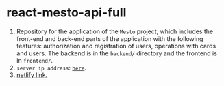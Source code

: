 # react-mesto-api-full
1. Repository for the application of the `Mesto` project, which includes the front-end and back-end parts of the application with the following features: authorization and registration of users, operations with cards and users. The backend is in the `backend/` directory and the frontend is in `frontend/`.
2. `server ip address`: <code>[here](https://antoshkow-mesto-api-9c6cfd238e59.herokuapp.com/)</code>.
3. [netlify link.](https://antoshkow-mesto.netlify.app/ "netlify link.")

